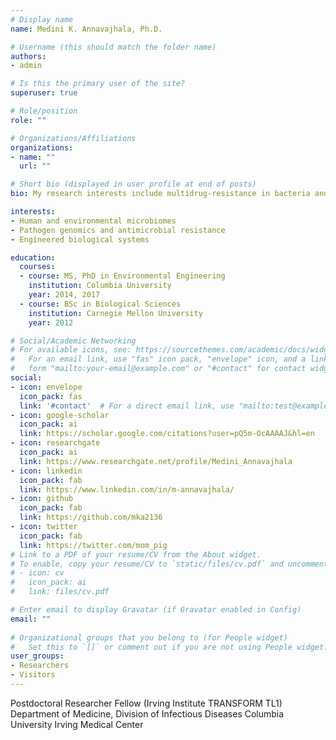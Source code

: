 ```yaml
---
# Display name
name: Medini K. Annavajhala, Ph.D.

# Username (this should match the folder name)
authors:
- admin

# Is this the primary user of the site?
superuser: true

# Role/position
role: ""

# Organizations/Affiliations
organizations:
- name: ""
  url: ""

# Short bio (displayed in user profile at end of posts)
bio: My research interests include multidrug-resistance in bacteria and relationships between pathogenic and non-pathogenic organisms in human and environmental systems.

interests:
- Human and environmental microbiomes
- Pathogen genomics and antimicrobial resistance
- Engineered biological systems

education:
  courses:
  - course: MS, PhD in Environmental Engineering
    institution: Columbia University
    year: 2014, 2017
  - course: BSc in Biological Sciences
    institution: Carnegie Mellon University
    year: 2012

# Social/Academic Networking
# For available icons, see: https://sourcethemes.com/academic/docs/widgets/#icons
#   For an email link, use "fas" icon pack, "envelope" icon, and a link in the
#   form "mailto:your-email@example.com" or "#contact" for contact widget.
social:
- icon: envelope
  icon_pack: fas
  link: '#contact'  # For a direct email link, use "mailto:test@example.org".
- icon: google-scholar
  icon_pack: ai
  link: https://scholar.google.com/citations?user=pQ5m-OcAAAAJ&hl=en
- icon: researchgate
  icon_pack: ai
  link: https://www.researchgate.net/profile/Medini_Annavajhala
- icon: linkedin
  icon_pack: fab
  link: https://www.linkedin.com/in/m-annavajhala/
- icon: github
  icon_pack: fab
  link: https://github.com/mka2136
- icon: twitter
  icon_pack: fab
  link: https://twitter.com/mom_pig
# Link to a PDF of your resume/CV from the About widget.
# To enable, copy your resume/CV to `static/files/cv.pdf` and uncomment the lines below.  
# - icon: cv
#   icon_pack: ai
#   link: files/cv.pdf

# Enter email to display Gravatar (if Gravatar enabled in Config)
email: ""
  
# Organizational groups that you belong to (for People widget)
#   Set this to `[]` or comment out if you are not using People widget.  
user_groups:
- Researchers
- Visitors
---
```



Postdoctoral Researcher Fellow (Irving Institute TRANSFORM TL1)
Department of Medicine, Division of Infectious Diseases
Columbia University Irving Medical Center
